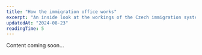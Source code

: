 ```yaml
---
title: "How the immigration office works"
excerpt: "An inside look at the workings of the Czech immigration system."
updatedAt: "2024-08-23"
readingTime: 5
---
```


Content coming soon...
